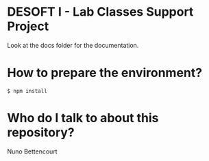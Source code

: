 # DESOFT I - Lab Classes Support Project

Look at the docs folder for the documentation.

# How to prepare the environment?

```shell
$ npm install
```

# Who do I talk to about this repository?

Nuno Bettencourt
